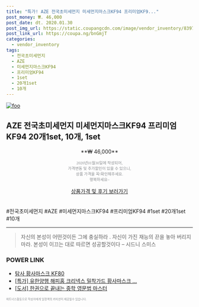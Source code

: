 ```yaml
--- 
title: "특가! AZE 전국초미세먼지 미세먼지마스크KF94 프리미엄KF9..." 
post_money: ₩. 46,000 
post_date: dt. 2020.01.30 
post_img_url: https://static.coupangcdn.com/image/vendor_inventory/8397/ce69815a171af08440f003ef63f2feff2e1bed3421c9ccd3af8b5c3fb186.jpg 
post_link_url: https://coupa.ng/bnGmjT 
categories: 
  - vendor_inventory 
tags: 
  - 전국초미세먼지 
  - AZE 
  - 미세먼지마스크KF94 
  - 프리미엄KF94 
  - 1set 
  - 20개1set 
  - 10개 
--- 
```

[![foo](https://static.coupangcdn.com/image/vendor_inventory/8397/ce69815a171af08440f003ef63f2feff2e1bed3421c9ccd3af8b5c3fb186.jpg)](https://coupa.ng/bnGmjT) 

## AZE 전국초미세먼지 미세먼지마스크KF94 프리미엄KF94 20개1set, 10개, 1set 
<p style="text-align: center;">**₩ 46,000**</p> 
<p style="text-align: center;"><span style="color: #898c8f; font-family: Georgia,Times,serif; font-size: 0.75em;">2020년01월30일에 작성되어, <br>가격변동 및 추가할인이 있을 수 있으니,<br> 상품 가격을 꼭!확인해주세요.<br>행복하세요~</span> 
</p>	 
<div markdown="0" style="text-align: center;"><a href="https://coupa.ng/bnGmjT" class="btn btn--success">상품가격 및 후기 보러가기</a></div> 
<br><br> 
  #전국초미세먼지 #AZE #미세먼지마스크KF94 #프리미엄KF94 #1set #20개1set #10개 
<hr> 

> 자신의 본성이 어떤것이든 그에 충실하라 . 자신이 가진 재능의 끈을 놓아 버리지 마라. 본성이 이끄는 대로 따르면 성공할것이다 – 시드니 스미스 


### POWER LINK

* <a href="https://blog.naver.com/fasyy4321/221788956822" target="_blank">탐사 황사마스크 KF80</a>
* <a href="https://blog.naver.com/sakai111/221790260168" target="_blank">[특가] 유한양행 해피홈 크리넥스 밀착가드 황사마스크 ...</a>
* <a href="https://blog.naver.com/fasyy4321/221777468905" target="_blank">[도서] 한권으로 끝내는 중학 영문법 마스터</a>

<span style="color: #898c8f; font-family: Georgia,Times,serif; font-size: 0.55em;">파트너스활동으로 작성자에게 일정액의 커미션이 제공될수 있습니다.</span> 
